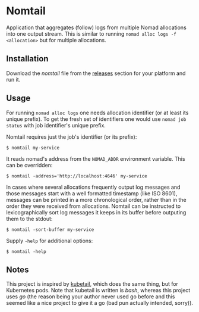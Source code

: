 Nomtail
=======

Application that aggregates (follow) logs from multiple Nomad allocations
into one output stream. This is similar to running `nomad alloc logs -f <allocation>`
but for multiple allocations.

Installation
------------

Download the *nomtail* file from the [releases](https://github.com/dsrkoc/nomtail/releases)
section for your platform and run it.

Usage
-----

For running `nomad alloc logs` one needs allocation identifier (or at least its unique prefix).
 To get the fresh set of identifiers one would use `nomad job status` with job identifier's unique prefix.

Nomtail requires just the job's identifier (or its prefix):

```
$ nomtail my-service
```

It reads nomad's address from the `NOMAD_ADDR` environment variable. This can be overridden:

```
$ nomtail -address='http://localhost:4646' my-service
```

In cases where several allocations frequently output log messages and those messages start with a
well formatted timestamp (like ISO 8601), messages can be printed in a more chronological order,
rather than in the order they were received from allocations. Nomtail can be instructed to
lexicographically sort log messages it keeps in its buffer before outputing them to the stdout:

```
$ nomtail -sort-buffer my-service
```

Supply `-help` for additional options:

```
$ nomtail -help
```


Notes
-----

This project is inspired by [kubetail](https://github.com/johanhaleby/kubetail), which does
the same thing, but for Kubernetes pods. Note that kubetail is written is *bash*, whereas this
project uses *go* (the reason being your author never used go before and this seemed like a
nice project to give it a go (bad pun actually intended, sorry)).
